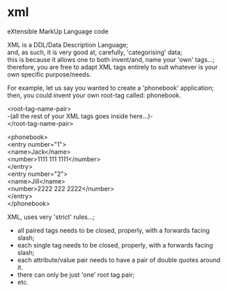 # xml
eXtensible MarkUp Language code

XML is a DDL/Data Description Language;  
and, as such, it is very good at, carefully, 'categorising' data;  
this is because it allows one to both invent/and, name your 'own' tags...;  
therefore, you are free to adapt XML tags entirely to suit whatever is your own specific purpose/needs.  

For example, let us say you wanted to create a 'phonebook' application;  
then, you could invent your own root-tag called: phonebook.  

&lt;root-tag-name-pair&gt;  
-(all the rest of your XML tags goes inside here...)-  
&lt;/root-tag-name-pair&gt;  


&lt;phonebook&gt;    
&lt;entry number="1"&gt;    
&lt;name&gt;Jack&lt;/name&gt;    
&lt;number&gt;1111 111 1111&lt;/number&gt;    
&lt;/entry&gt;    
&lt;entry number="2"&gt;    
&lt;name&gt;Jill&lt;/name&gt;    
&lt;number&gt;2222 222 2222&lt;/number&gt;    
&lt;/entry&gt;    
&lt;/phonebook&gt;    
  
XML, uses very 'strict' rules...;   
- all paired tags needs to be closed, properly, with a forwards facing slash;    
- each single tag needs to be closed, properly, with a forwards facing slash;     
- each attribute/value pair needs to have a pair of double quotes around it.
- there can only be just 'one' root tag pair;  
- etc.  
  
